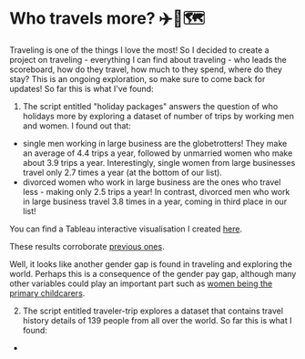 # Who travels more? ✈️🧳🗺️

Traveling is one of the things I love the most! So I decided to create a project on traveling - everything I can find about traveling - who leads the scoreboard, how do they travel, how much to they spend, where do they stay? This is an ongoing exploration, so make sure to come back for updates!
So far this is what I've found:

1) The script entitled "holiday packages" answers the question of who holidays more by exploring a dataset of number of trips by working men and women.
I found out that:
- single men working in large business are the globetrotters! They make an average of 4.4 trips a year, followed by unmarried women who make about 3.9 trips a year. Interestingly, single women from large businesses travel only 2.7 times a year (at the bottom of our list).
- divorced women who work in large business are the ones who travel less - making only 2.5 trips a year! In contrast, divorced men who work in large business travel 3.8 times in a year, coming in third place in our list! 

You can find a Tableau interactive visualisation I created [here](https://public.tableau.com/app/profile/bruna.tessaro2596/viz/whotravelsmore/Dashboard1?publish=yes).

These results corroborate [previous ones](https://onlinelibrary.wiley.com/doi/abs/10.1111/issj.12391#:~:text=The%20obtained%20results%20confirm%20the,for%20purposes%20other%20than%20work.).

Well, it looks like another gender gap is found in traveling and exploring the world. Perhaps this is a consequence of the gender pay gap, although many other variables could play an important part such as [women being the primary childcarers](https://link.springer.com/article/10.1007/s10834-020-09742-4). 

2) The script entitled traveler-trip explores a dataset that contains travel history details of 139 people from all over the world. So far this is what I found:
- 
